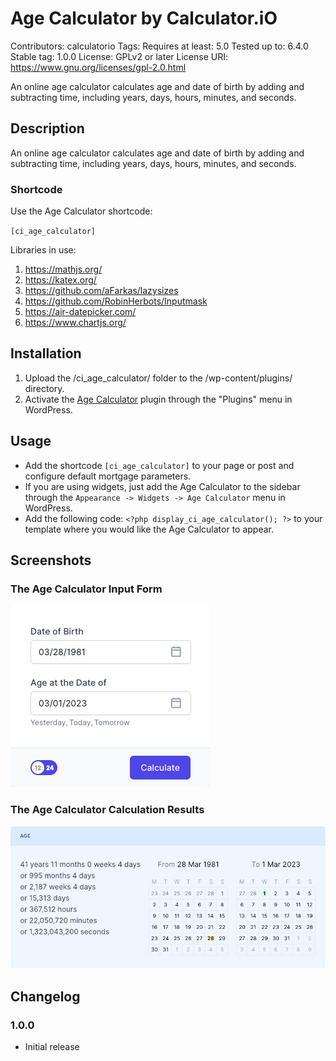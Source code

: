 # Age Calculator by Calculator.iO
Contributors: calculatorio
Tags: 
Requires at least: 5.0
Tested up to: 6.4.0
Stable tag: 1.0.0
License: GPLv2 or later
License URI: https://www.gnu.org/licenses/gpl-2.0.html

An online age calculator calculates age and date of birth by adding and subtracting time, including years, days, hours, minutes, and seconds.

## Description

An online age calculator calculates age and date of birth by adding and subtracting time, including years, days, hours, minutes, and seconds.

### Shortcode

Use the Age Calculator shortcode:

`[ci_age_calculator]`

Libraries in use:
1. https://mathjs.org/
2. https://katex.org/
3. https://github.com/aFarkas/lazysizes
4. https://github.com/RobinHerbots/Inputmask
5. https://air-datepicker.com/
6. https://www.chartjs.org/

## Installation

1. Upload the /ci_age_calculator/ folder to the /wp-content/plugins/ directory.
2. Activate the [Age Calculator](https://www.calculator.io/age-calculator/ "Age Calculator Homepage") plugin through the "Plugins" menu in WordPress.

## Usage
* Add the shortcode `[ci_age_calculator]` to your page or post and configure default mortgage parameters.
* If you are using widgets, just add the Age Calculator to the sidebar through the `Appearance -> Widgets -> Age Calculator` menu in WordPress.
* Add the following code: `<?php display_ci_age_calculator(); ?>` to your template where you would like the Age Calculator to appear.

## Screenshots

### The Age Calculator Input Form
![Age Calculator Input Form](/assets/images/screenshot-1.png "Age Calculator Input Form")

### The Age Calculator Calculation Results
![Age Calculator Calculation Results](/assets/images/screenshot-2.png "Age Calculator Calculation Results")

## Changelog

### 1.0.0
* Initial release
